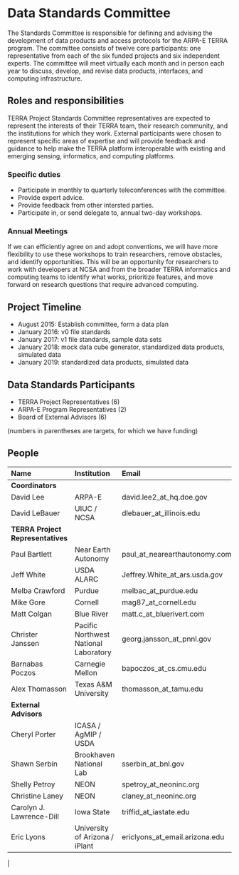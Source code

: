 # Data Standards Committee

The Standards Committee is responsible for defining and advising the development of data products and access protocols for the ARPA-E TERRA program. The committee consists of twelve core participants: one representative from each of the six funded projects and six independent experts. The committee will meet virtually each month and in person each year to discuss, develop, and revise data products, interfaces, and computing infrastructure. 

## Roles and responsibilities

TERRA Project Standards Committee representatives are expected to represent the interests of their TERRA team, their research community, and the institutions for which they work. External participants were chosen to represent specific areas of expertise and will provide feedback and guidance to help make the TERRA platform interoperable with existing and emerging sensing, informatics, and computing platforms. 

### Specific duties

* Participate in monthly to quarterly teleconferences with the committee.
* Provide expert advice.
* Provide feedback from other intersted parties.
* Participate in, or send delegate to, annual two-day workshops. 


### Annual Meetings

If we can efficiently agree on and adopt conventions, we will have more flexibility to use these workshops to train researchers, remove obstacles, and identify opportunities. This will be an opportunity for researchers to work with developers at NCSA and from the broader TERRA informatics and computing teams to identify what works, prioritize features, and move forward on research questions that require advanced computing.


## Project Timeline

* August 2015: Establish committee, form a data plan
* January 2016: v0 file standards
* January 2017: v1 file standards, sample data sets
* January 2018: mock data cube generator, standardized data products, simulated data
* January 2019: standardized data products, simulated data

## Data Standards Participants

* TERRA Project Representatives (6)
* ARPA-E Program Representatives (2)
* Board of External Advisors (6)

(numbers in parentheses are targets, for which we have funding)

## People

| Name | Institution | Email|
|:--|:--|:--|
|**Coordinators** | | | 
| David Lee | ARPA-E | david.lee2_at_hq.doe.gov|
| David LeBauer | UIUC / NCSA | dlebauer_at_illinois.edu|
|**TERRA Project Representatives** | | | 
| Paul Bartlett | Near Earth Autonomy | paul_at_nearearthautonomy.com|
| Jeff White | USDA ALARC | Jeffrey.White_at_ars.usda.gov|
| Melba Crawford | Purdue | melbac_at_purdue.edu|
| Mike Gore  | Cornell | mag87_at_cornell.edu|
| Matt Colgan | Blue River | matt.c_at_bluerivert.com|
| Christer Janssen | Pacific Northwest National Laboratory | georg.jansson_at_pnnl.gov|
| Barnabas Poczos | Carnegie Mellon | bapoczos_at_cs.cmu.edu|
| Alex Thomasson | Texas A&M University | thomasson_at_tamu.edu|
|**External Advisors** | | | 
| Cheryl Porter| ICASA / AgMIP / USDA |  |
| Shawn Serbin | Brookhaven National Lab | sserbin_at_bnl.gov |
| Shelly Petroy  | NEON |spetroy_at_neoninc.org |
| Christine Laney | NEON |claney_at_neoninc.org |
| Carolyn J. Lawrence-Dill | Iowa State |triffid_at_iastate.edu |
| Eric Lyons | University of Arizona / iPlant |ericlyons_at_email.arizona.edu
 |
